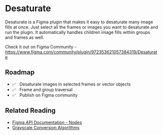 # Desaturate
Desaturate is a Figma plugin that makes it easy to desaturate many image fills at once. Just select all the frames or images you want to desaturate and run the plugin. It automatically handles children image fills within groups and frames as well.

Check it out on Figma Community - https://www.figma.com/community/plugin/972353621057384319/Desaturate

## Roadmap
* ✅ &nbsp; Desaturate images in selected frames or vector objects
* ✅ &nbsp; Frame and group traversal
* ✅ &nbsp; Publish on Figma community
 
## Related Reading
* [Figma API Documentation - Nodes](https://www.figma.com/plugin-docs/api/nodes/)
* [Grayscale Conversion Algorithms](https://tannerhelland.com/2011/10/01/grayscale-image-algorithm-vb6.html)
